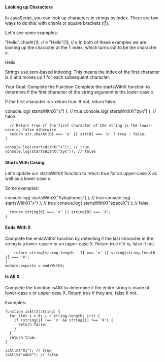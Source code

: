 #### Looking up Characters
In JavaScript, you can look up characters in strings by index. There are two ways to do this: with charAt or square brackets ([]).

Let's see some examples:

"Hello".charAt(1); // e
"Hello"[1]; // e
 In both of these examples we are looking up the character at the 1 index, which turns out to be the character e.

Hello

Strings use zero-based indexing. This means the index of the first character is 0 and moves up 1 for each subsequent character.

 Your Goal: Complete the Function
Complete the startsWithX function to determine if the first character of the string argument is the lower-case x.

If the first character is x return true. If not, return false.

console.log( startsWithX("x") ); // true
console.log( startsWithX("zyx") );  // false

```function startsWithX(str) {
  // Return true if the first character of the string is the lower-case x, false otherwise
  return str.charAt(0) === 'x' || str[0] === 'x' ? true : false;
}

console.log(startsWithX("x")); // true
console.log(startsWithX("zyx")); // false
```
#### Starts With Casing
Let's update our startsWithX function to return true for an upper-case X as well as a lower-case x.

 Some examples!

console.log( startsWithX("Xylophones") ); // true
console.log( startsWithX("x") ); // true
console.log( startsWithX("spaceX") ); // false

```function startsWithX(string) {
  return string[0] === 'x' || string[0] === 'X';
}
```

#### Ends With X
Complete the endsWithX function by detecting if the last character in the string is a lower-case x or an upper-case X. Return true if it is, false if not.

```function endsWithX(string) {
    return string[string.length - 1] === 'x' || string[string.length - 1] === 'X';
}
module.exports = endsWithX;
```

#### Is All X
Complete the function isAllX to determine if the entire string is made of lower-case x or upper-case X. Return true if they are, false if not.

Examples:
```
function isAllX(string) {
  for (let i = 0; i < string.length; i++) {
    if (string[i] !== 'x' && string[i] !== 'X') {
      return false;
    }
  }
  return true;
}

isAllX("Xx"); // true
isAllX("xAbX"); // false
```